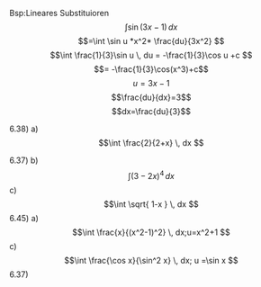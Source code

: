 
Bsp:Lineares Substituioren 
$$\int \sin(3x-1) \, dx $$
$$=\int \sin u *x^2* \frac{du}{3x^2} $$
$$\int \frac{1}{3}\sin u \, du = -\frac{1}{3}\cos u +c $$
$$= -\frac{1}{3}\cos(x^3)+c$$
$$u=3x-1$$
$$\frac{du}{dx}=3$$
$$dx=\frac{du}{3}$$

6.38) a)
$$\int \frac{2}{2+x} \, dx $$

6.37) b)
$$\int (3-2x)^4 \, dx $$
c)
$$\int \sqrt{ 1-x } \, dx $$
6.45) a)
$$\int \frac{x}{(x^2-1)^2} \, dx;u=x^2+1 $$
c)
$$\int \frac{\cos x}{\sin^2 x} \, dx; u =\sin x $$
6.37)
$$$$